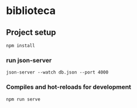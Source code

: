 # biblioteca

## Project setup
```
npm install
```

### run json-server
```
json-server --watch db.json --port 4000
```

### Compiles and hot-reloads for development
```
npm run serve
```

